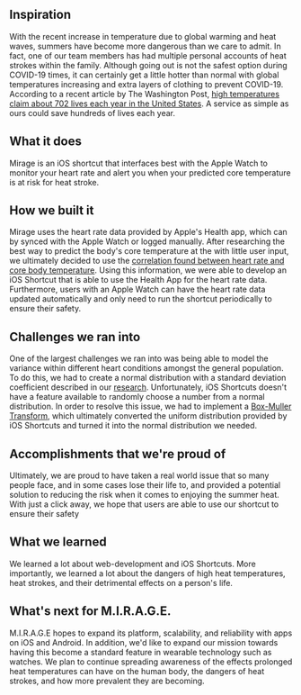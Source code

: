 ## Inspiration

With the recent increase in temperature due to global warming and heat waves, summers have become more dangerous than we care to admit. In fact, one of our team members has had multiple personal accounts of heat strokes within the family. Although going out is not the safest option during COVID-19 times, it can certainly get a little hotter than normal with global temperatures increasing and extra layers of clothing to prevent COVID-19. According to a recent article by The Washington Post, [high temperatures claim about 702 lives each year in the United States](https://www.washingtonpost.com/health/high-temperatures-result-in-about-702-deaths-in-the-us-each-year/2020/06/26/8a5f0064-b6f5-11ea-a510-55bf26485c93_story.html). A service as simple as ours could save hundreds of lives each year.

## What it does

Mirage is an iOS shortcut that interfaces best with the Apple Watch to monitor your heart rate and alert you when your predicted core temperature is at risk for heat stroke.

## How we built it

Mirage uses the heart rate data provided by Apple's Health app, which can by synced with the Apple Watch or logged manually. After researching the best way to predict the body's core temperature at the with little user input, we ultimately decided to use the [correlation found between heart rate and core body temperature](https://iopscience.iop.org/article/10.1088/0967-3334/34/7/781/pdf). Using this information, we were able to develop an iOS Shortcut that is able to use the Health App for the heart rate data. Furthermore, users with an Apple Watch can have the heart rate data updated automatically and only need to run the shortcut periodically to ensure their safety.

## Challenges we ran into

One of the largest challenges we ran into was being able to model the variance within different heart conditions amongst the general population. To do this, we had to create a normal distribution with a standard deviation coefficient described in our [research](https://iopscience.iop.org/article/10.1088/0967-3334/34/7/781/pdf). Unfortunately, iOS Shortcuts doesn't have a feature available to randomly choose a number from a normal distribution. In order to resolve this issue, we had to implement a [Box-Muller Transform](https://en.wikipedia.org/wiki/Box%E2%80%93Muller_transform), which ultimately converted the uniform distribution provided by iOS Shortcuts and turned it into the normal distribution we needed.

## Accomplishments that we're proud of

Ultimately, we are proud to have taken a real world issue that so many people face, and in some cases lose their life to, and provided a potential solution to reducing the risk when it comes to enjoying the summer heat. With just a click away, we hope that users are able to use our shortcut to ensure their safety 

## What we learned

We learned a lot about web-development and iOS Shortcuts. More importantly, we learned a lot about the dangers of high heat temperatures, heat strokes, and their detrimental effects on a person's life. 

## What's next for M.I.R.A.G.E.

M.I.R.A.G.E hopes to expand its platform, scalability, and reliability with apps on iOS and Android. In addition, we'd like to expand our mission towards having this become a standard feature in wearable technology such as watches. We plan to continue spreading awareness of the effects prolonged heat temperatures can have on the human body, the dangers of heat strokes, and how more prevalent they are becoming. 

